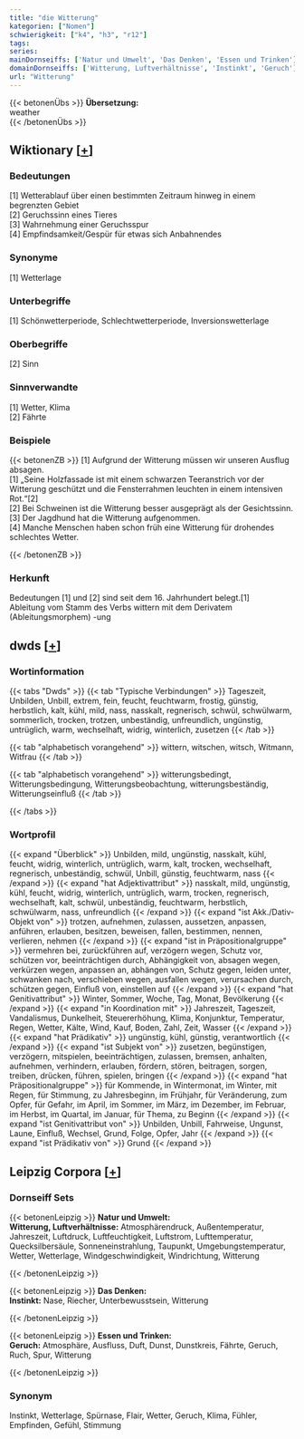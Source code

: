 ```yaml
---
title: "die Witterung"
kategorien: ["Nomen"]
schwierigkeit: ["k4", "h3", "r12"]
tags:
series:
mainDornseiffs: ['Natur und Umwelt', 'Das Denken', 'Essen und Trinken']
domainDornseiffs: ['Witterung, Luftverhältnisse', 'Instinkt', 'Geruch']
url: "Witterung"
---
```


{{< betonenÜbs >}}
**Übersetzung:**  
weather  
{{< /betonenÜbs >}}

## Wiktionary [[+](https://de.wiktionary.org/wiki/Witterung)]

### Bedeutungen
[1] Wetterablauf über einen bestimmten Zeitraum hinweg in einem begrenzten Gebiet  
[2] Geruchssinn eines Tieres  
[3] Wahrnehmung einer Geruchsspur  
[4] Empfindsamkeit/Gespür für etwas sich Anbahnendes  

### Synonyme
[1] Wetterlage  

### Unterbegriffe
[1] Schönwetterperiode, Schlechtwetterperiode, Inversionswetterlage  

### Oberbegriffe
[2] Sinn  

### Sinnverwandte
[1] Wetter, Klima  
[2] Fährte  

### Beispiele
{{< betonenZB >}}
[1] Aufgrund der Witterung müssen wir unseren Ausflug absagen.  
[1] „Seine Holzfassade ist mit einem schwarzen Teeranstrich vor der Witterung geschützt und die Fensterrahmen leuchten in einem intensiven Rot.“[2]  
[2] Bei Schweinen ist die Witterung besser ausgeprägt als der Gesichtssinn.  
[3] Der Jagdhund hat die Witterung aufgenommen.  
[4] Manche Menschen haben schon früh eine Witterung für drohendes schlechtes Wetter.  

{{< /betonenZB >}}
### Herkunft
Bedeutungen [1] und [2] sind seit dem 16. Jahrhundert belegt.[1]  
Ableitung vom Stamm des Verbs wittern mit dem Derivatem (Ableitungsmorphem) -ung  



## dwds [[+](https://www.dwds.de/wb/Witterung)]

### Wortinformation
{{< tabs "Dwds" >}}
{{< tab "Typische Verbindungen" >}}
Tageszeit, Unbilden, Unbill, extrem, fein, feucht, feuchtwarm, frostig, günstig, herbstlich, kalt, kühl, mild, nass, nasskalt, regnerisch, schwül, schwülwarm, sommerlich, trocken, trotzen, unbeständig, unfreundlich, ungünstig, untrüglich, warm, wechselhaft, widrig, winterlich, zusetzen
{{< /tab >}}

{{< tab "alphabetisch vorangehend" >}}
wittern, witschen, witsch, Witmann, Witfrau
{{< /tab >}}

{{< tab "alphabetisch vorangehend" >}}
witterungsbedingt, Witterungsbedingung, Witterungsbeobachtung, witterungsbeständig, Witterungseinfluß
{{< /tab >}}

{{< /tabs >}}

### Wortprofil
{{< expand "Überblick" >}} Unbilden, mild, ungünstig, nasskalt, kühl, feucht, widrig, winterlich, untrüglich, warm, kalt, trocken, wechselhaft, regnerisch, unbeständig, schwül, Unbill, günstig, feuchtwarm, nass {{< /expand >}}
{{< expand "hat Adjektivattribut" >}} nasskalt, mild, ungünstig, kühl, feucht, widrig, winterlich, untrüglich, warm, trocken, regnerisch, wechselhaft, kalt, schwül, unbeständig, feuchtwarm, herbstlich, schwülwarm, nass, unfreundlich {{< /expand >}}
{{< expand "ist Akk./Dativ-Objekt von" >}} trotzen, aufnehmen, zulassen, aussetzen, anpassen, anführen, erlauben, besitzen, beweisen, fallen, bestimmen, nennen, verlieren, nehmen {{< /expand >}}
{{< expand "ist in Präpositionalgruppe" >}} vermehren bei, zurückführen auf, verzögern wegen, Schutz vor, schützen vor, beeinträchtigen durch, Abhängigkeit von, absagen wegen, verkürzen wegen, anpassen an, abhängen von, Schutz gegen, leiden unter, schwanken nach, verschieben wegen, ausfallen wegen, verursachen durch, schützen gegen, Einfluß von, einstellen auf {{< /expand >}}
{{< expand "hat Genitivattribut" >}} Winter, Sommer, Woche, Tag, Monat, Bevölkerung {{< /expand >}}
{{< expand "in Koordination mit" >}} Jahreszeit, Tageszeit, Vandalismus, Dunkelheit, Steuererhöhung, Klima, Konjunktur, Temperatur, Regen, Wetter, Kälte, Wind, Kauf, Boden, Zahl, Zeit, Wasser {{< /expand >}}
{{< expand "hat Prädikativ" >}} ungünstig, kühl, günstig, verantwortlich {{< /expand >}}
{{< expand "ist Subjekt von" >}} zusetzen, begünstigen, verzögern, mitspielen, beeinträchtigen, zulassen, bremsen, anhalten, aufnehmen, verhindern, erlauben, fördern, stören, beitragen, sorgen, treiben, drücken, führen, spielen, bringen {{< /expand >}}
{{< expand "hat Präpositionalgruppe" >}} für Kommende, in Wintermonat, im Winter, mit Regen, für Stimmung, zu Jahresbeginn, im Frühjahr, für Veränderung, zum Opfer, für Gefahr, im April, im Sommer, im März, im Dezember, im Februar, im Herbst, im Quartal, im Januar, für Thema, zu Beginn {{< /expand >}}
{{< expand "ist Genitivattribut von" >}} Unbilden, Unbill, Fahrweise, Ungunst, Laune, Einfluß, Wechsel, Grund, Folge, Opfer, Jahr {{< /expand >}}
{{< expand "ist Prädikativ von" >}} Grund {{< /expand >}}

## Leipzig Corpora [[+](https://corpora.uni-leipzig.de/en/res?word=Witterung&corpusId=deu_newscrawl-public_2018)]

### Dornseiff Sets
{{< betonenLeipzig >}}
**Natur und Umwelt:**  
**Witterung, Luftverhältnisse:** Atmosphärendruck, Außentemperatur, Jahreszeit, Luftdruck, Luftfeuchtigkeit, Luftstrom, Lufttemperatur, Quecksilbersäule, Sonneneinstrahlung, Taupunkt, Umgebungstemperatur, Wetter, Wetterlage, Windgeschwindigkeit, Windrichtung, Witterung  

{{< /betonenLeipzig >}}


{{< betonenLeipzig >}}
**Das Denken:**  
**Instinkt:** Nase, Riecher, Unterbewusstsein, Witterung  

{{< /betonenLeipzig >}}


{{< betonenLeipzig >}}
**Essen und Trinken:**  
**Geruch:** Atmosphäre, Ausfluss, Duft, Dunst, Dunstkreis, Fährte, Geruch, Ruch, Spur, Witterung  

{{< /betonenLeipzig >}}

### Synonym
Instinkt, Wetterlage, Spürnase, Flair, Wetter, Geruch, Klima, Fühler, Empfinden, Gefühl, Stimmung

